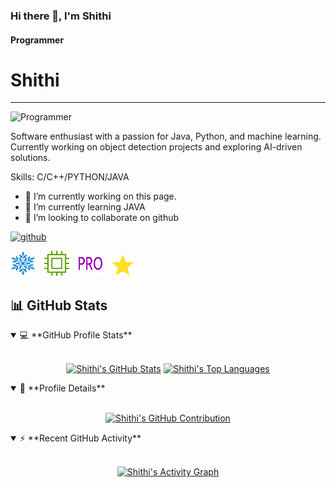 ### Hi there 👋, I'm Shithi
#### Programmer

<h1>Shithi</h1>

---
![Programmer](https://arturssmirnovs.github.io/github-profile-readme-generator/images/banner.png)

Software enthusiast with a passion for Java, Python, and machine learning. Currently working on object detection projects and exploring AI-driven solutions.

Skills: C/C++/PYTHON/JAVA

- 🔭 I’m currently working on this page. 
- 🌱 I’m currently learning JAVA 
- 👯 I’m looking to collaborate on github 


[<img src='https://cdn.jsdelivr.net/npm/simple-icons@3.0.1/icons/github.svg' alt='github' height='40'>](https://github.com/https://github.com/Shithi14)  

<a href='https://archiveprogram.github.com/'><img src='https://raw.githubusercontent.com/acervenky/animated-github-badges/master/assets/acbadge.gif' width='40' height='40'></a> <a href='https://docs.github.com/en/developers'><img src='https://raw.githubusercontent.com/acervenky/animated-github-badges/master/assets/devbadge.gif' width='40' height='40'></a> <a href='https://github.com/pricing'><img src='https://raw.githubusercontent.com/acervenky/animated-github-badges/master/assets/pro.gif' width='40' height='40'></a> <a href='https://stars.github.com/'><img src='https://raw.githubusercontent.com/acervenky/animated-github-badges/master/assets/starbadge.gif' width='35' height='35'></a> 



## 📊 GitHub Stats

<details open> <summary>💻 **GitHub Profile Stats**</summary> <br/> <p align="center"> <a href="https://github.com/Shithi14"><img alt="Shithi's GitHub Stats" src="https://github-readme-stats.vercel.app/api?username=Shithi14&show_icons=true&count_private=true&theme=react&hide_border=true&bg_color=1F222E&title_color=F85D7F&icon_color=F8D866" height="192px"/></a> <a href="https://github.com/Shithi14"><img alt="Shithi's Top Languages" src="https://github-readme-stats.vercel.app/api/top-langs/?username=Shithi14&langs_count=8&layout=compact&theme=react&hide_border=true&bg_color=1F222E&title_color=F85D7F&icon_color=F8D866" height="192px"/></a> </p> </details>
<details open> <summary>📌 **Profile Details**</summary> <br/> <p align="center"> <a href="https://github.com/Shithi14"> <img src="https://github-profile-summary-cards.vercel.app/api/cards/profile-details?username=Shithi14&theme=radical" alt="Shithi's GitHub Contribution"/> </a> </p> </details>
<details open> <summary>⚡️ **Recent GitHub Activity**</summary> <br/> <p align="center"> <a href="https://github.com/Shithi14/github-readme-activity-graph"><img alt="Shithi's Activity Graph" src="https://github-readme-activity-graph.vercel.app/graph?username=Shithi14&bg_color=1F222E&color=F8D866&line=F85D7F&point=FFFFFF&hide_border=true" /></a> </p> </details>
